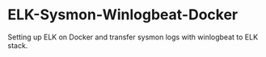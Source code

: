 # ELK-Sysmon-Winlogbeat-Docker
Setting up ELK on Docker and transfer sysmon logs with winlogbeat to ELK stack.
